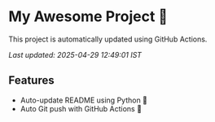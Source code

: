 # My Awesome Project 🚀

This project is automatically updated using GitHub Actions.

_Last updated: 2025-04-29 12:49:01 IST_

## Features
- Auto-update README using Python 🐍
- Auto Git push with GitHub Actions 🤖
